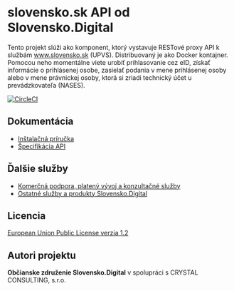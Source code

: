 # slovensko.sk API od Slovensko.Digital

Tento projekt slúži ako komponent, ktorý vystavuje RESTové proxy API k službám www.slovensko.sk (UPVS). Distribuovaný je ako Docker kontajner. Pomocou neho momentálne viete urobiť prihlasovanie cez eID, získať informácie o prihlásenej osobe, zasielať podania v mene prihlásenej osoby alebo v mene právnickej osoby, ktorá si zriadi technický účet u prevádzkovateľa (NASES).

[![CircleCI](https://circleci.com/gh/slovensko-digital/slovensko-sk-api.svg?style=svg&circle-token=8a63391c6d3b22e8d90c7ff1d2efa51304f657bd)](https://circleci.com/gh/slovensko-digital/slovensko-sk-api)

## Dokumentácia

- [Inštalačná príručka](INSTALL.md)
- [Špecifikácia API](https://generator.swagger.io/?url=https%3A//raw.githubusercontent.com/slovensko-digital/slovensko-sk-api/master/public/openapi.yaml)

## Ďalšie služby

- [Komerčná podpora, platený vývoj a konzultačné služby](https://ekosystem.slovensko.digital/sluzby/slovensko-sk-api)
- [Ostatné služby a produkty Slovensko.Digital](https://ekosystem.slovensko.digital/)

## Licencia

[European Union Public License verzia 1.2](LICENSE)

## Autori projektu

**Občianske združenie Slovensko.Digital** v spolupráci s CRYSTAL CONSULTING, s.r.o.
